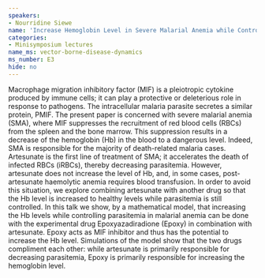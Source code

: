 ```yaml
---
speakers:
- Nourridine Siewe
name: 'Increase Hemoglobin Level in Severe Malarial Anemia while Controlling Parasitemia: A Mathematical Model'
categories:
- Minisymposium lectures
name_ms: vector-borne-disease-dynamics
ms_number: E3
hide: no
---
```

Macrophage migration inhibitory factor (MIF) is a pleiotropic cytokine produced by immune cells; it can play a protective or deleterious role in response to pathogens. The intracellular malaria parasite secretes a similar protein, PMIF. The present paper is concerned with severe malarial anemia (SMA), where MIF suppresses the recruitment of red blood cells (RBCs) from the spleen and the bone marrow. This suppression results in a decrease of the hemoglobin (Hb) in the blood to a dangerous level. Indeed, SMA is responsible for the majority of death-related malaria cases. Artesunate is the first line of treatment of SMA; it accelerates the death of infected RBCs (iRBCs), thereby decreasing parasitemia. However, artesunate does not increase the level of Hb, and, in some cases, post-artesunate haemolytic anemia requires blood transfusion. In order to avoid this situation, we explore combining artesunate with another drug so that the Hb level is increased to healthy levels while parasitemia is still controlled. In this talk we show, by a mathematical model, that increasing the Hb levels while controlling parasitemia in malarial anemia can be done with the experimental drug Epoxyazadiradione (Epoxy) in combination with artesunate. Epoxy acts as MIF inhibitor and thus has the potential to increase the Hb level. Simulations of the model show that the two drugs compliment each other: while artesunate is primarily responsible for decreasing parasitemia, Epoxy is primarily responsible for increasing the hemoglobin level.

